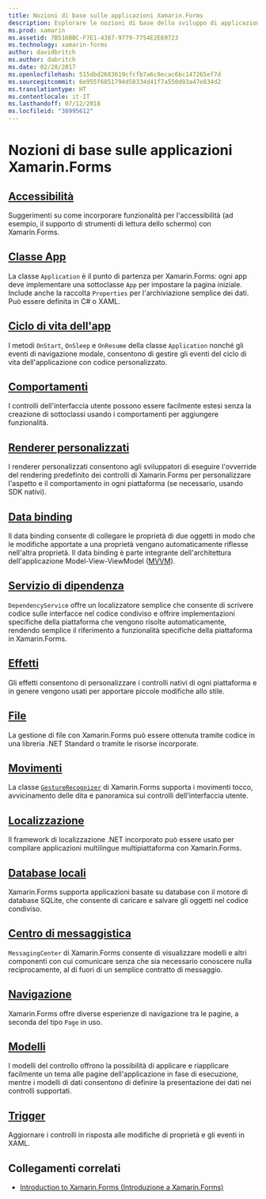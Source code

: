 ```yaml
---
title: Nozioni di base sulle applicazioni Xamarin.Forms
description: Esplorare le nozioni di base dello sviluppo di applicazioni Xamarin.Forms, inclusi tutti i concetti principali necessari, fino agli ultimi ritocchi come l'accessibilità e la localizzazione.
ms.prod: xamarin
ms.assetid: 7B516BBC-F7E1-4387-9779-7754E2E69723
ms.technology: xamarin-forms
author: davidbritch
ms.author: dabritch
ms.date: 02/28/2017
ms.openlocfilehash: 515dbd2683619cfcfb7a6c8ecac6bc147265ef7d
ms.sourcegitcommit: 6e955f6851794d58334d41f7a550d93a47e834d2
ms.translationtype: HT
ms.contentlocale: it-IT
ms.lasthandoff: 07/12/2018
ms.locfileid: "38995612"
---
```

# <a name="xamarinforms-application-fundamentals"></a>Nozioni di base sulle applicazioni Xamarin.Forms

## <a name="accessibilityaccessibilityindexmd"></a>[Accessibilità](accessibility/index.md)

Suggerimenti su come incorporare funzionalità per l'accessibilità (ad esempio, il supporto di strumenti di lettura dello schermo) con Xamarin.Forms.

## <a name="app-classapplication-classmd"></a>[Classe App](application-class.md)

La classe `Application` è il punto di partenza per Xamarin.Forms: ogni app deve implementare una sottoclasse `App` per impostare la pagina iniziale. Include anche la raccolta `Properties` per l'archiviazione semplice dei dati. Può essere definita in C# o XAML.

## <a name="app-lifecycleapp-lifecyclemd"></a>[Ciclo di vita dell'app](app-lifecycle.md)

I metodi `OnStart`, `OnSleep` e `OnResume` della classe `Application` nonché gli eventi di navigazione modale, consentono di gestire gli eventi del ciclo di vita dell'applicazione con codice personalizzato.

## <a name="behaviorsbehaviorsindexmd"></a>[Comportamenti](behaviors/index.md)

I controlli dell'interfaccia utente possono essere facilmente estesi senza la creazione di sottoclassi usando i comportamenti per aggiungere funzionalità.

## <a name="custom-rendererscustom-rendererindexmd"></a>[Renderer personalizzati](custom-renderer/index.md)

I renderer personalizzati consentono agli sviluppatori di eseguire l'ovverride del rendering predefinito dei controlli di Xamarin.Forms per personalizzare l'aspetto e il comportamento in ogni piattaforma (se necessario, usando SDK nativi).

## <a name="data-bindingdata-bindingindexmd"></a>[Data binding](data-binding/index.md)

Il data binding consente di collegare le proprietà di due oggetti in modo che le modifiche apportate a una proprietà vengano automaticamente riflesse nell'altra proprietà. Il data binding è parte integrante dell'architettura dell'applicazione Model-View-ViewModel ([MVVM](~/xamarin-forms/enterprise-application-patterns/mvvm.md)).

## <a name="dependency-servicedependency-serviceindexmd"></a>[Servizio di dipendenza](dependency-service/index.md)

`DependencyService` offre un localizzatore semplice che consente di scrivere codice sulle interfacce nel codice condiviso e offrire implementazioni specifiche della piattaforma che vengono risolte automaticamente, rendendo semplice il riferimento a funzionalità specifiche della piattaforma in Xamarin.Forms.

## <a name="effectseffectsindexmd"></a>[Effetti](effects/index.md)

Gli effetti consentono di personalizzare i controlli nativi di ogni piattaforma e in genere vengono usati per apportare piccole modifiche allo stile.

## <a name="filesfilesmd"></a>[File](files.md)

La gestione di file con Xamarin.Forms può essere ottenuta tramite codice in una libreria .NET Standard o tramite le risorse incorporate.

## <a name="gesturesgesturesindexmd"></a>[Movimenti](gestures/index.md)

La classe [`GestureRecognizer`](xref:Xamarin.Forms.GestureRecognizer) di Xamarin.Forms supporta i movimenti tocco, avvicinamento delle dita e panoramica sui controlli dell'interfaccia utente.

## <a name="localizationlocalizationindexmd"></a>[Localizzazione](localization/index.md)

Il framework di localizzazione .NET incorporato può essere usato per compilare applicazioni multilingue multipiattaforma con Xamarin.Forms.

## <a name="local-databasesdatabasesmd"></a>[Database locali](databases.md)

Xamarin.Forms supporta applicazioni basate su database con il motore di database SQLite, che consente di caricare e salvare gli oggetti nel codice condiviso.

## <a name="messaging-centermessaging-centermd"></a>[Centro di messaggistica](messaging-center.md)

`MessagingCenter` di Xamarin.Forms consente di visualizzare modelli e altri componenti con cui comunicare senza che sia necessario conoscere nulla reciprocamente, al di fuori di un semplice contratto di messaggio.

## <a name="navigationnavigationindexmd"></a>[Navigazione](navigation/index.md)

Xamarin.Forms offre diverse esperienze di navigazione tra le pagine, a seconda del tipo `Page` in uso.

## <a name="templatestemplatesindexmd"></a>[Modelli](templates/index.md)

I modelli del controllo offrono la possibilità di applicare e riapplicare facilmente un tema alle pagine dell'applicazione in fase di esecuzione, mentre i modelli di dati consentono di definire la presentazione dei dati nei controlli supportati.

## <a name="triggerstriggersmd"></a>[Trigger](triggers.md)

Aggiornare i controlli in risposta alle modifiche di proprietà e gli eventi in XAML.


## <a name="related-links"></a>Collegamenti correlati

- [Introduction to Xamarin.Forms (Introduzione a Xamarin.Forms)](~/xamarin-forms/get-started/introduction-to-xamarin-forms.md)
